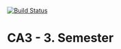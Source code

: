 [![Build Status](https://travis-ci.com/drh89/CA2fall.png)](https://travis-ci.com/drh89/CA3)

# CA3 - 3. Semester
